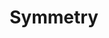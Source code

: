 ---
title: Symmetry
artist: FreeTEMPO
site: Soundcloud
source-url: https://soundcloud.com/nodoo-rostomashvilii/freetempo-feat-shi-un-symmetry
source: 5064233
---